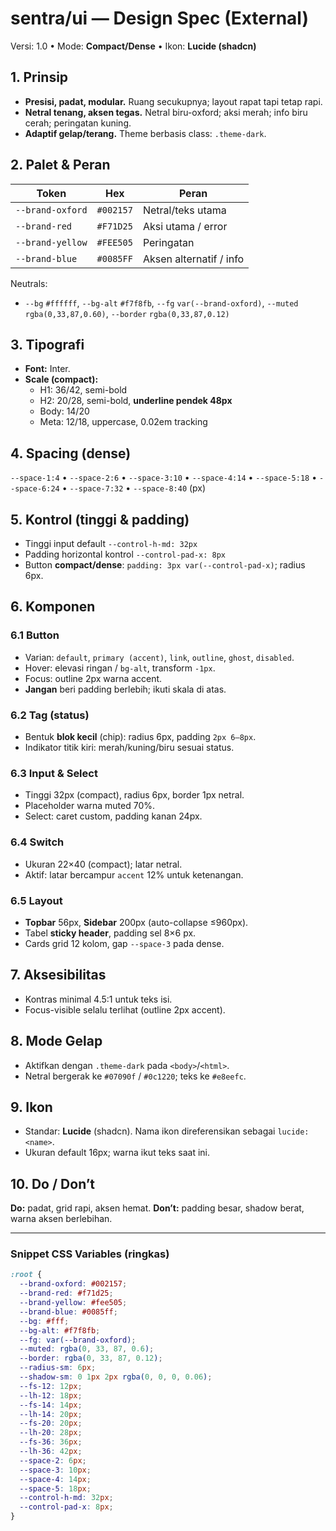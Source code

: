 # sentra/ui — Design Spec (External)

Versi: 1.0 • Mode: **Compact/Dense** • Ikon: **Lucide (shadcn)**

## 1. Prinsip

- **Presisi, padat, modular.** Ruang secukupnya; layout rapat tapi tetap rapi.
- **Netral tenang, aksen tegas.** Netral biru-oxford; aksi merah; info biru cerah; peringatan kuning.
- **Adaptif gelap/terang.** Theme berbasis class: `.theme-dark`.

## 2. Palet & Peran

| Token            | Hex       | Peran                   |
| ---------------- | --------- | ----------------------- |
| `--brand-oxford` | `#002157` | Netral/teks utama       |
| `--brand-red`    | `#F71D25` | Aksi utama / error      |
| `--brand-yellow` | `#FEE505` | Peringatan              |
| `--brand-blue`   | `#0085FF` | Aksen alternatif / info |

Neutrals:

- `--bg` `#ffffff`, `--bg-alt` `#f7f8fb`, `--fg` `var(--brand-oxford)`, `--muted` `rgba(0,33,87,0.60)`, `--border` `rgba(0,33,87,0.12)`

## 3. Tipografi

- **Font:** Inter.
- **Scale (compact):**
  - H1: 36/42, semi-bold
  - H2: 20/28, semi-bold, **underline pendek 48px**
  - Body: 14/20
  - Meta: 12/18, uppercase, 0.02em tracking

## 4. Spacing (dense)

`--space-1:4` • `--space-2:6` • `--space-3:10` • `--space-4:14` • `--space-5:18` • `--space-6:24` • `--space-7:32` • `--space-8:40` (px)

## 5. Kontrol (tinggi & padding)

- Tinggi input default `--control-h-md: 32px`
- Padding horizontal kontrol `--control-pad-x: 8px`
- Button **compact/dense**: `padding: 3px var(--control-pad-x)`; radius 6px.

## 6. Komponen

### 6.1 Button

- Varian: `default`, `primary (accent)`, `link`, `outline`, `ghost`, `disabled`.
- Hover: elevasi ringan / `bg-alt`, transform `-1px`.
- Focus: outline 2px warna accent.
- **Jangan** beri padding berlebih; ikuti skala di atas.

### 6.2 Tag (status)

- Bentuk **blok kecil** (chip): radius 6px, padding `2px 6–8px`.
- Indikator titik kiri: merah/kuning/biru sesuai status.

### 6.3 Input & Select

- Tinggi 32px (compact), radius 6px, border 1px netral.
- Placeholder warna muted 70%.
- Select: caret custom, padding kanan 24px.

### 6.4 Switch

- Ukuran 22×40 (compact); latar netral.
- Aktif: latar bercampur `accent` 12% untuk ketenangan.

### 6.5 Layout

- **Topbar** 56px, **Sidebar** 200px (auto-collapse ≤960px).
- Tabel **sticky header**, padding sel 8×6 px.
- Cards grid 12 kolom, gap `--space-3` pada dense.

## 7. Aksesibilitas

- Kontras minimal 4.5:1 untuk teks isi.
- Focus-visible selalu terlihat (outline 2px accent).

## 8. Mode Gelap

- Aktifkan dengan `.theme-dark` pada `<body>`/`<html>`.
- Netral bergerak ke `#07090f` / `#0c1220`; teks ke `#e8eefc`.

## 9. Ikon

- Standar: **Lucide** (shadcn). Nama ikon direferensikan sebagai `lucide:<name>`.
- Ukuran default 16px; warna ikut teks saat ini.

## 10. Do / Don’t

**Do:** padat, grid rapi, aksen hemat. **Don’t:** padding besar, shadow berat, warna aksen berlebihan.

---

### Snippet CSS Variables (ringkas)

```css
:root {
  --brand-oxford: #002157;
  --brand-red: #f71d25;
  --brand-yellow: #fee505;
  --brand-blue: #0085ff;
  --bg: #fff;
  --bg-alt: #f7f8fb;
  --fg: var(--brand-oxford);
  --muted: rgba(0, 33, 87, 0.6);
  --border: rgba(0, 33, 87, 0.12);
  --radius-sm: 6px;
  --shadow-sm: 0 1px 2px rgba(0, 0, 0, 0.06);
  --fs-12: 12px;
  --lh-12: 18px;
  --fs-14: 14px;
  --lh-14: 20px;
  --fs-20: 20px;
  --lh-20: 28px;
  --fs-36: 36px;
  --lh-36: 42px;
  --space-2: 6px;
  --space-3: 10px;
  --space-4: 14px;
  --space-5: 18px;
  --control-h-md: 32px;
  --control-pad-x: 8px;
}
```
